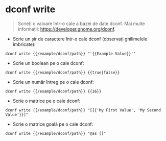 # dconf write

> Scrieți o valoare într-o cale a bazei de date dconf.
> Mai multe informații: <https://developer.gnome.org/dconf>.

- Scrie un șir de caractere într-o cale dconf (observați ghilimelele imbricate):

`dconf write {{/example/dconf/path}} "'{{Example Value}}'"`

- Scrie un boolean pe o cale dconf:

`dconf write {{/example/dconf/path}} {{true|false}}`

- Scrie un număr întreg pe o cale dconf:

`dconf write {{/example/dconf/path}} {{16}}`

- Scrie o matrice pe o cale dconf:

`dconf write {{/example/dconf/path}} "[{{'My First Value', 'My Second Value'}}]"`

- Scrie o matrice goală pe o cale dconf:

`dconf write {{/example/dconf/path}} "@as []"`
